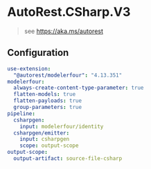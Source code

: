 # AutoRest.CSharp.V3
> see https://aka.ms/autorest

## Configuration
```yaml
use-extension:
  "@autorest/modelerfour": "4.13.351"
modelerfour:
  always-create-content-type-parameter: true
  flatten-models: true
  flatten-payloads: true
  group-parameters: true
pipeline:
  csharpgen:
    input: modelerfour/identity
  csharpgen/emitter:
    input: csharpgen
    scope: output-scope
output-scope:
  output-artifact: source-file-csharp
```
